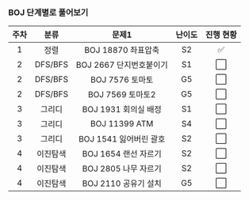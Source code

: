 ### BOJ 단계별로 풀어보기
| 주차 | 분류 | 문제1 | 난이도 |진행 현황 |  
|:---:|:---:|:---:|:---:|:---:|
| 1 | 정렬 | BOJ 18870 좌표압축 | S2 | ✅ |
| 2 | DFS/BFS | BOJ 2667 단지번호붙이기 | S1 | ⬜ |
| 2 | DFS/BFS | BOJ 7576 토마토 | G5 | ⬜ |
| 2 | DFS/BFS | BOJ 7569 토마토2 | G5 | ⬜ | 
| 3 | 그리디 | BOJ 1931 회의실 배정 | S1 | ⬜ |
| 3 | 그리디 | BOJ 11399 ATM | S4 | ⬜ |
| 3 | 그리디 | BOJ 1541 잃어버린 괄호 | S2 | ⬜ |
| 4 | 이진탐색 | BOJ 1654 랜선 자르기 | S2 | ⬜ |
| 4 | 이진탐색 | BOJ 2805 나무 자르기 | S2 | ⬜ |
| 4 | 이진탐색 | BOJ 2110 공유기 설치 | G5 | ⬜ |
